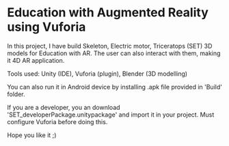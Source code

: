# Education with Augmented Reality using Vuforia
In this project, I have build Skeleton, Electric motor, Triceratops (SET) 3D models for Education with AR. The user can also interact with them, making it 4D AR application.

Tools used: Unity (IDE), Vuforia (plugin), Blender (3D modelling)

You can also run it in Android device by installing .apk file provided in 'Build' folder.

If you are a developer, you an download 'SET_developerPackage.unitypackage' and import it in your project. Must configure Vuforia before doing this.

Hope you like it ;)
